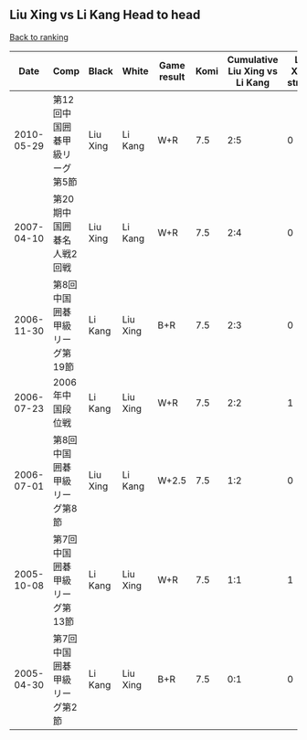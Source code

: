 ## Liu Xing vs Li Kang Head to head

[Back to ranking](../../index.md)




| **Date** | **Comp** | **Black** | **White** | **Game result** | **Komi** | **Cumulative Liu Xing vs Li Kang** | **Liu Xing streak** | **Li Kang streak** | 
| --- | --- | --- | --- | --- | --- | --- | --- | --- |
| 2010-05-29 | 第12回中国囲碁甲級リーグ第5節 | Liu Xing | Li Kang | W+R | 7.5 | 2:5 | 0 | 3 | 
| 2007-04-10 | 第20期中国囲碁名人戦2回戦 | Liu Xing | Li Kang | W+R | 7.5 | 2:4 | 0 | 2 | 
| 2006-11-30 | 第8回中国囲碁甲級リーグ第19節 | Li Kang | Liu Xing | B+R | 7.5 | 2:3 | 0 | 1 | 
| 2006-07-23 | 2006年中国段位戦 | Li Kang | Liu Xing | W+R | 7.5 | 2:2 | 1 | 0 | 
| 2006-07-01 | 第8回中国囲碁甲級リーグ第8節 | Liu Xing | Li Kang | W+2.5 | 7.5 | 1:2 | 0 | 1 | 
| 2005-10-08 | 第7回中国囲碁甲級リーグ第13節 | Li Kang | Liu Xing | W+R | 7.5 | 1:1 | 1 | 0 | 
| 2005-04-30 | 第7回中国囲碁甲級リーグ第2節 | Li Kang | Liu Xing | B+R | 7.5 | 0:1 | 0 | 1 |




